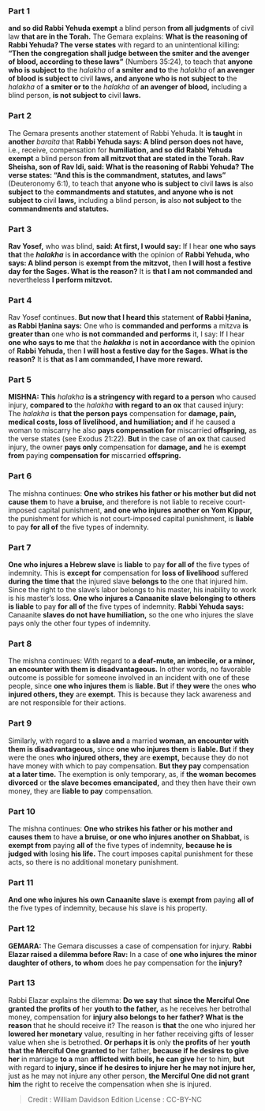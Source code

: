 
### Part 1
<b>and so did Rabbi Yehuda exempt</b> a blind person <b>from all judgments</b> of civil law <b>that are in the Torah.</b> The Gemara explains: <b>What is the reasoning of Rabbi Yehuda? The verse states</b> with regard to an unintentional killing: <b>“Then the congregation shall judge between the smiter and the avenger of blood, according to these laws”</b> (Numbers 35:24), to teach that <b>anyone who is subject to</b> the <i>halakha</i> of <b>a smiter and to</b> the <i>halakha</i> of <b>an avenger of blood is subject to</b> civil <b>laws, and anyone who is not subject to</b> the <i>halakha</i> of <b>a smiter or to</b> the <i>halakha</i> of <b>an avenger of blood,</b> including a blind person, <b>is not subject to</b> civil <b>laws.</b>

### Part 2
The Gemara presents another statement of Rabbi Yehuda. It <b>is taught</b> in <b>another</b> <i>baraita</i> that <b>Rabbi Yehuda says: A blind person does not have,</b> i.e., receive, compensation for <b>humiliation, and so did Rabbi Yehuda exempt</b> a blind person <b>from all mitzvot that are stated in the Torah. Rav Sheisha, son of Rav Idi, said: What is the reasoning of Rabbi Yehuda? The verse states: “And this is the commandment, statutes, and laws”</b> (Deuteronomy 6:1), to teach that <b>anyone who is subject to</b> civil <b>laws is</b> also <b>subject to</b> the <b>commandments and statutes, and anyone who is not subject to</b> civil <b>laws,</b> including a blind person, <b>is</b> also <b>not subject to</b> the <b>commandments and statutes.</b>

### Part 3
<b>Rav Yosef,</b> who was blind, <b>said: At first, I would say:</b> If I hear <b>one who says that</b> the <b><i>halakha</i></b> is <b>in accordance with</b> the opinion of <b>Rabbi Yehuda, who says: A blind person</b> is <b>exempt from the mitzvot,</b> then <b>I will host a festive day for the Sages. What is the reason?</b> It is <b>that I am not commanded and</b> nevertheless <b>I perform mitzvot.</b>

### Part 4
Rav Yosef continues. <b>But now that I heard this</b> statement <b>of Rabbi Ḥanina, as Rabbi Ḥanina says:</b> One who is <b>commanded and performs</b> a mitzva <b>is greater than</b> one who <b>is not commanded and performs</b> it, I say: If I hear <b>one who says to me</b> that the <b><i>halakha</i></b> is <b>not in accordance with</b> the opinion of <b>Rabbi Yehuda,</b> then <b>I will host a festive day for the Sages. What is the reason?</b> It is <b>that as I am commanded, I have more reward.</b>

### Part 5
<strong>MISHNA:</strong> <b>This</b> <i>halakha</i> <b>is a stringency with regard to a person</b> who caused injury, <b>compared to</b> the <i>halakha</i> <b>with regard to an ox</b> that caused injury: The <i>halakha</i> is <b>that the person pays</b> compensation for <b>damage, pain, medical costs, loss of livelihood, and humiliation; and</b> if he caused a woman to miscarry he also <b>pays compensation for</b> miscarried <b>offspring,</b> as the verse states (see Exodus 21:22). <b>But</b> in the case of <b>an ox</b> that caused injury, the owner <b>pays only</b> compensation for <b>damage, and</b> he is <b>exempt from</b> paying <b>compensation for</b> miscarried <b>offspring.</b>

### Part 6
The mishna continues: <b>One who strikes his father or his mother but did not cause them</b> to have <b>a bruise,</b> and therefore is not liable to receive court-imposed capital punishment, <b>and one who injures another on Yom Kippur,</b> the punishment for which is not court-imposed capital punishment, is <b>liable</b> to pay <b>for all of</b> the five types of indemnity.

### Part 7
<b>One who injures a Hebrew slave</b> is <b>liable</b> to pay <b>for all of</b> the five types of indemnity. This is <b>except for</b> compensation for <b>loss of livelihood</b> suffered <b>during the time that</b> the injured slave <b>belongs to</b> the one that injured him. Since the right to the slave’s labor belongs to his master, his inability to work is his master’s loss. <b>One who injures a Canaanite slave belonging to others is liable</b> to pay <b>for all of</b> the five types of indemnity. <b>Rabbi Yehuda says:</b> Canaanite <b>slaves do not have humiliation,</b> so the one who injures the slave pays only the other four types of indemnity.

### Part 8
The mishna continues: With regard to <b>a deaf-mute, an imbecile, or a minor, an encounter with them is disadvantageous.</b> In other words, no favorable outcome is possible for someone involved in an incident with one of these people, since <b>one who injures them</b> is <b>liable. But</b> if <b>they were</b> the ones <b>who injured others, they</b> are <b>exempt.</b> This is because they lack awareness and are not responsible for their actions.

### Part 9
Similarly, with regard to <b>a slave and</b> a married <b>woman, an encounter with them is disadvantageous,</b> since <b>one who injures them</b> is <b>liable. But</b> if <b>they</b> were the ones <b>who injured others, they</b> are <b>exempt,</b> because they do not have money with which to pay compensation. <b>But they pay</b> compensation <b>at a later time.</b> The exemption is only temporary, as, if <b>the woman becomes divorced</b> or <b>the slave becomes emancipated,</b> and they then have their own money, they are <b>liable to pay</b> compensation.

### Part 10
The mishna continues: <b>One who strikes his father or his mother and causes them</b> to have <b>a bruise, or one who injures another on Shabbat,</b> is <b>exempt from</b> paying <b>all of</b> the five types of indemnity, <b>because he is judged with</b> losing <b>his life.</b> The court imposes capital punishment for these acts, so there is no additional monetary punishment.

### Part 11
<b>And one who injures his own Canaanite slave</b> is <b>exempt from</b> paying <b>all of</b> the five types of indemnity, because his slave is his property.

### Part 12
<strong>GEMARA:</strong> The Gemara discusses a case of compensation for injury. <b>Rabbi Elazar raised a dilemma before Rav:</b> In a case of <b>one who injures the minor daughter of others, to whom</b> does he pay compensation for the <b>injury?</b>

### Part 13
Rabbi Elazar explains the dilemma: <b>Do we say</b> that <b>since the Merciful One granted the profits of</b> her <b>youth to the father,</b> as he receives her betrothal money, compensation for <b>injury also belongs to her father? What is the reason</b> that he should receive it? The reason is <b>that</b> the one who injured her <b>lowered her monetary</b> value, resulting in her father receiving gifts of lesser value when she is betrothed. <b>Or perhaps it is</b> only <b>the profits of</b> her <b>youth that the Merciful One granted to</b> her father, <b>because if he desires to give her</b> in marriage <b>to a</b> man <b>afflicted with boils, he can give</b> her to him, <b>but</b> with regard to <b>injury, since if he desires to injure her he may not injure her,</b> just as he may not injure any other person, <b>the Merciful One did not grant him</b> the right to receive the compensation when she is injured.

>Credit : William Davidson Edition
>License : CC-BY-NC